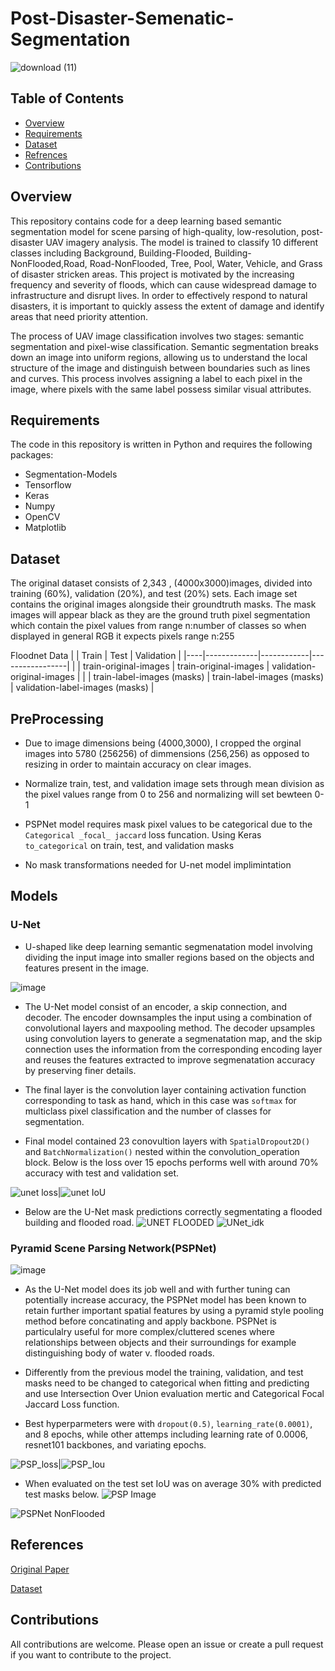 # Post-Disaster-Semenatic-Segmentation

![download (11)](https://user-images.githubusercontent.com/117116368/218915983-da8ef616-fc88-49b6-b031-90f7faa0aa9e.png)
## Table of Contents

* [Overview](#Overview)
* [Requirements](#Requirements)
* [Dataset](#Dataset)
* [Refrences](#References)
* [Contributions](#Contributions)

## Overview
This repository contains code for a deep learning based semantic segmentation model for scene parsing of high-quality, low-resolution, post-disaster UAV imagery analysis. The model is trained to classify 10 different classes including Background, Building-Flooded, Building-NonFlooded,Road, Road-NonFlooded, Tree, Pool, Water, Vehicle, and Grass of disaster stricken areas. This project is motivated by the increasing frequency and severity of floods, which can cause widespread damage to infrastructure and disrupt lives. In order to effectively respond to natural disasters, it is important to quickly assess the extent of damage and identify areas that need priority attention.

The process of UAV image classification involves two stages: semantic segmentation and pixel-wise classification. Semantic segmentation breaks down an image into uniform regions, allowing us to understand the local structure of the image and distinguish between boundaries such as lines and curves. This process involves assigning a label to each pixel in the image, where pixels with the same label possess similar visual attributes.

## Requirements
The code in this repository is written in Python and requires the following packages:
* Segmentation-Models
* Tensorflow
* Keras
* Numpy
* OpenCV
* Matplotlib

## Dataset
The original dataset consists of 2,343 , (4000x3000)images, divided into training (60%), validation (20%), and test (20%) sets. Each image set contains the original images alongside their groundtruth masks. The mask images will appear black as they are the ground truth pixel segmentation which contain the pixel values from range  n:number of classes so when displayed in general RGB it expects pixels range n:255


Floodnet Data
|    |    Train    |    Test    |    Validation    |
|----|-------------|------------|-----------------|
|    | train-original-images | train-original-images | validation-original-images |
|    | train-label-images (masks) | train-label-images (masks) | validation-label-images (masks) |

## PreProcessing
* Due to image dimensions being (4000,3000), I cropped the orginal images into 5780 (256256) of dimmensions (256,256) as opposed to resizing in order to maintain accuracy on clear images. 

* Normalize train, test, and validation image sets through mean division as the pixel values range from 0 to 256 and normalizing will set bewteen 0-1

* PSPNet model requires mask pixel values to be categorical due to the `Categorical _focal_ jaccard` loss funcation. Using Keras `to_categorical` on train, test, and validation masks

* No mask transformations needed for U-net model implimintation

## Models


### U-Net
* U-shaped like deep learning semantic segmenatation model involving dividing the input image into smaller regions based on the objects and features present in the image. 


![image](https://user-images.githubusercontent.com/117116368/218929709-9f9fd4b7-d431-47fd-9902-79c26a52cea5.png)

* The U-Net model consist of an encoder, a skip connection, and decoder. The encoder downsamples the input using a combination of convolutional layers and maxpooling method. The decoder upsamples using convolution layers to generate a segmenatation map, and the skip connection uses the information from the corresponding encoding layer and reuses the features extracted to improve segmenatation accuracy by preserving finer details.

* The final layer is the convolution layer containing activation function corresponding to task as hand, which in this case was `softmax` for multiclass pixel classification and the number of classes for segmentation.

* Final model contained 23 conovultion layers with `SpatialDropout2D()` and  `BatchNormalization()` nested within the convolution_operation block. Below is the loss over 15 epochs performs well with around 70% accuracy with test and validation set.

![unet loss](https://user-images.githubusercontent.com/117116368/219537476-39fa4818-3b57-4598-ae35-ba9830386708.png)|![unet IoU](https://user-images.githubusercontent.com/117116368/219537571-b625f54b-f9b0-4bad-8242-3b3e9a29573a.png)
* Below are the U-Net mask predictions correctly segmentating a flooded building and flooded road.
![UNET FLOODED](https://user-images.githubusercontent.com/117116368/219533370-92363c87-0b32-4679-b160-4e67fe1f148d.png)
![UNet_idk](https://user-images.githubusercontent.com/117116368/219532661-5c5dff0c-5d94-47bd-9d54-cc2a984def04.png)
### Pyramid Scene Parsing Network(PSPNet)
![image](https://user-images.githubusercontent.com/117116368/219541459-a7478414-c94a-4eab-8d4f-aca725425fb1.png)
* As the U-Net model does its job well and with further tuning can potentially increase accuracy, the PSPNet model has been known to retain further important spatial features by using a pyramid style pooling method before concatinating and apply backbone. PSPNet is particulalry useful for more complex/cluttered scenes where relationships between objects and their surroundings for example distinguishing body of water v. flooded roads.


* Differently from the previous model the training, validation, and test masks need to be changed to categorical when fitting and predicting and use Intersection Over Union evaluation mertic and Categorical Focal Jaccard Loss function.


* Best hyperparmeters were with `dropout(0.5)`, `learning_rate(0.0001)`, and 8 epochs, while other attemps including learning rate of 0.0006, resnet101 backbones, and variating epochs.

![PSP_loss](https://user-images.githubusercontent.com/117116368/219543272-75fba946-5518-461d-b5a4-44d371b0a4f2.png)|![PSP_Iou](https://user-images.githubusercontent.com/117116368/219543291-ee0a3a14-439d-4a32-9c0f-deb2bb6ba032.png)
* When evaluated on the test set IoU was on average 30% with predicted test masks below.
![PSP Image](https://user-images.githubusercontent.com/117116368/219544162-ef61b241-5860-4051-b8b9-b759743aef6a.png)

![PSPNet NonFlooded](https://user-images.githubusercontent.com/117116368/219544586-9386a6c7-1918-4771-8cf5-0672dc955505.png)

## References
[Original Paper](http://cs231n.stanford.edu/reports/2022/pdfs/21.pdf)

[Dataset](https://competitions.codalab.org/competitions/30290#participate)

## Contributions

All contributions are welcome. Please open an issue or create a pull request if you want to contribute to the project.
